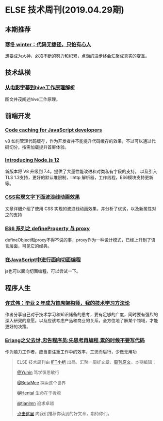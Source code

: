 # ELSE 技术周刊(2019.04.29期)

## 本期推荐

### [寒冬 winter：代码无捷径，只怕有心人](https://zhuanlan.zhihu.com/p/60311805)

想要成为大神，必须不断的努力和积累，点滴的进步终会汇聚成真实的变革。

## 技术纵横

### [从电影字幕到hive工作原理解析](http://www.sohu.com/a/309528137_818692?sec=wd&spm=smpc.author.fd-d.1.1556416269830ayerDk8)

图文并茂阐述hive工作原理。

## 前端开发

### [Code caching for JavaScript developers](https://v8.dev/blog/code-caching-for-devs)

v8 如何管理代码缓存，作为开发者并不能提升代码缓存的效果，不过可以通过代码切分，按需加载提升首屏体验。

### [Introducing Node.js 12](https://medium.com/@nodejs/introducing-node-js-12-76c41a1b3f3f)

新版本将 V8 升级到 7.4，提供了大量性能改进和对类私有字段的支持。 以及引入 TLS 1.3支持，更好的默认堆限制，llhttp 解析器，工作线程，ES6模块支持更新等。

### [CSS实现文字下面波浪线动画效果](https://www.zhangxinxu.com/wordpress/2019/04/css-wave-wavy-animation/)

文章详细介绍了使用 CSS 实现的波浪线动画效果，并分析了优劣，以及新属性对之的支持

### [ES6 系列之 defineProperty 与 proxy](https://juejin.im/post/5be4f7cfe51d453339084530)

defineObject和proxy不得不说的事，proxy作为一种设计模式，已经上升到了语言层面，可见它的经典。

### [在JavaScript中进行面向切面编程](https://juejin.im/post/5cc2e15651882525041c64b5)

js也可以面向切面编程，可以尝试一下。

## 程序人生

### [许式伟：毕业 2 年成为首席架构师，我的技术学习方法论](https://www.infoq.cn/article/mOs0B4*SHGFuaYopZUZu)

作者分享自己对于技术学习和知识储备的思考，要有足够的广度，同时要有强烈的深入研究的意愿。以及应该考虑产品和商业的关系，全方位地了解某个领域，才能更好的决策。

### [Erlang之父去世,忠告程序员:先思考再编程,累的时候不要写代码](https://mp.weixin.qq.com/s/QbAW4xQSCaSahH3gpUPL9A)

作为脑力工作者，应当更注重工作中的效率，三思而后行，少做无用功


> ELSE 技术周刊由 [IFT小组](https://github.com/CtripFE) 出品，汇聚一周好文章，[周刊原文](https://zhuanlan.zhihu.com/p/64359978)。本期编辑：
>
> [@Yunin](https://github.com/Yunin) 笃学慎思敏行
>
> [@BetaMee](https://github.com/BetaMee) 探索这个世界
>
> [@Hental](https://github.com/Hental) 生命在于折腾
>
> [@tianlmn](https://github.com/tianlmn) 追求卓越
>
> [点击这里](https://github.com/CtripFE/fe-weekly/issues) 向我们推荐你读到的好文章，期待你们。
